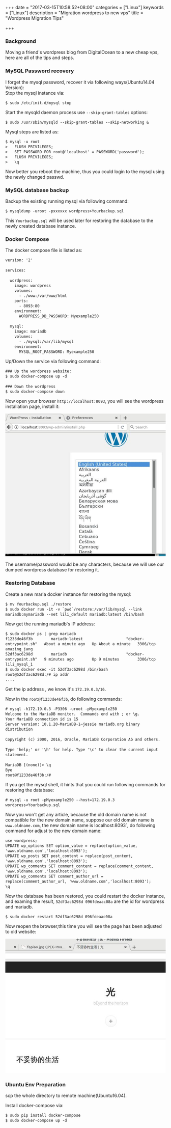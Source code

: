 +++
date = "2017-03-15T10:58:52+08:00"
categories = ["Linux"]
keywords = ["Linux"]
description = "Migration wordpress to new vps"
title = "Wordpress Migration Tips"

+++
### Background
Moving a friend's wordpress blog from DigitalOcean to a new cheap vps, here
are all of the tips and steps.   

### MySQL Password recovery
I forget the mysql password, recover it via following ways(Ubuntu14.04
Version):   
Stop the mysql instance via:    

```
$ sudo /etc/init.d/mysql stop
```
Start the mysqld daemon process use `--skip-grant-tables` options:   

```
$ sudo /usr/sbin/mysqld --skip-grant-tables --skip-networking &
```
Mysql steps are listed as:    

```
$ mysql -u root
>   FLUSH PRIVILEGES;
>   SET PASSWORD FOR root@'localhost' = PASSWORD('password');
>   FLUSH PRIVILEGES;
>   \q
```
Now better you reboot the machine, thus you could login to the mysql using the
newly changed passwd.     

### MySQL database backup
Backup the existing running mysql via following command:    

```
$ mysqldump -uroot -pxxxxxx wordpress>Yourbackup.sql
```
This `Yourbackup.sql` will be used later for restoring the database to the
newly created database instance.   
### Docker Compose
The docker compose file is listed as:    

```
version: '2'

services:

  wordpress:
    image: wordpress
    volumes:
      - ./www:/var/www/html
    ports:
      - 8093:80
    environment:
      WORDPRESS_DB_PASSWORD: Myexample250

  mysql:
    image: mariadb
    volumes:
      - ./mysql:/var/lib/mysql
    environment:
      MYSQL_ROOT_PASSWORD: Myexample250
```
Up/Down the service via following command:    

```
### Up the wordpress website: 
$ sudo docker-compose up -d

### Down the wordpress
$ sudo docker-compose down
```
Now open your browser `http://localhost:8093`, you will see the wordpress
installation page, install it:    

![/images/2017_03_15_16_49_09_595x529.jpg](/images/2017_03_15_16_49_09_595x529.jpg)

The username/password would be any characters, because we will use our dumped
wordpress database for restoring it.    

### Restoring Database
Create a new maria docker instance for restoring the mysql:    

```
$ mv Yourbackup.sql ./restore
$ sudo docker run -it -v `pwd`/restore:/var/lib/mysql --link mariadb:mymariadb --net lili_default mariadb:latest /bin/bash
```
Now get the running mariadb's IP address:   


```
$ sudo docker ps | grep mariadb
f1233de46f3b        mariadb:latest                   "docker-entrypoint.sh"   About a minute ago   Up About a minute   3306/tcp                      amazing_jang
52df3ac6298d        mariadb                          "docker-entrypoint.sh"   9 minutes ago        Up 9 minutes        3306/tcp                      lili_mysql_1
$ sudo docker exec -it 52df3ac6298d /bin/bash
root@52df3ac6298d:/# ip addr 
....
```
Get the ip address , we know it's `172.19.0.3/16`.    

Now in the `root@f1233de46f3b`, do following commands:    

```
# mysql -h172.19.0.3 -P3306 -uroot -pMyexample250
Welcome to the MariaDB monitor.  Commands end with ; or \g.
Your MariaDB connection id is 15
Server version: 10.1.20-MariaDB-1~jessie mariadb.org binary distribution

Copyright (c) 2000, 2016, Oracle, MariaDB Corporation Ab and others.

Type 'help;' or '\h' for help. Type '\c' to clear the current input statement.

MariaDB [(none)]> \q
Bye
root@f1233de46f3b:/# 
```
If you get the mysql shell, it hints that you could run following commands for
restoring the database:    

```
# mysql -u root -pMyexample250 --host=172.19.0.3 wordpress<Yourbackup.sql
```
Now you won't get any article, because the old domain name is not compatible
for the new domain name, suppose our old domain name is `www.oldname.com`, the
new domain name is localhost:8093`, do following command for adjust to the
new domain name:    


```
use wordpress;
UPDATE wp_options SET option_value = replace(option_value, 'www.oldname.com','localhost:8093');
UPDATE wp_posts SET post_content = replace(post_content, 'www.oldname.com','localhost:8093');
UPDATE wp_comments SET comment_content = replace(comment_content, 'www.oldname.com','localhost:8093');
UPDATE wp_comments SET comment_author_url = replace(comment_author_url, 'www.oldname.com','localhost:8093');
\q
```

Now the database has been restored, you could restart the docker instance, and
examing the result, `52df3ac6298d 096fdeaac08a` are the id for wordpress and
mariadb.    

```
$ sudo docker restart 52df3ac6298d 096fdeaac08a
```
Now reopen the browser,this time you will see the page has been adjusted to
old website:    

![/images/2017_03_15_17_11_40_610x511.jpg](/images/2017_03_15_17_11_40_610x511.jpg)

### Ubuntu Env Preparation
scp the whole directory to remote machine(Ubuntu16.04).    

Install docker-compose via:    

```
$ sudo pip install docker-compose
$ sudo docker-compose up -d
```
